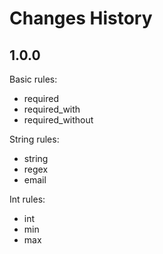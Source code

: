 # Changes History

1.0.0
-----

Basic rules:
- required
- required_with
- required_without

String rules:
- string
- regex
- email

Int rules:
- int
- min
- max
